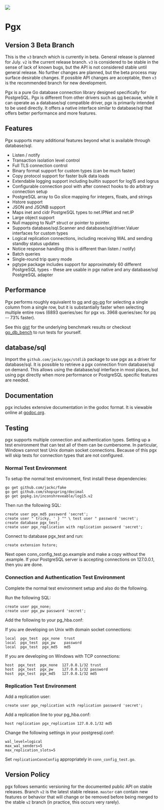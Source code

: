 [![](https://godoc.org/github.com/jackc/pgx?status.svg)](https://godoc.org/github.com/jackc/pgx)

# Pgx

## Version 3 Beta Branch

This is the `v3` branch which is currently in beta. General release is planned
for July. `v2` is the current release branch. `v3` is considered to be stable in
the sense of lack of known bugs, but the API is not considered stable until
general release. No further changes are planned, but the beta process may
surface desirable changes. If possible API changes are acceptable, then `v3` is
the recommended branch for new development.

Pgx is a pure Go database connection library designed specifically for
PostgreSQL. Pgx is different from other drivers such as
[pq](http://godoc.org/github.com/lib/pq) because, while it can operate as a
database/sql compatible driver, pgx is primarily intended to be used directly.
It offers a native interface similar to database/sql that offers better
performance and more features.

## Features

Pgx supports many additional features beyond what is available through database/sql.

* Listen / notify
* Transaction isolation level control
* Full TLS connection control
* Binary format support for custom types (can be much faster)
* Copy protocol support for faster bulk data loads
* Extendable logging support including builtin support for log15 and logrus
* Configurable connection pool with after connect hooks to do arbitrary connection setup
* PostgreSQL array to Go slice mapping for integers, floats, and strings
* Hstore support
* JSON and JSONB support
* Maps inet and cidr PostgreSQL types to net.IPNet and net.IP
* Large object support
* Null mapping to Null* struct or pointer to pointer.
* Supports database/sql.Scanner and database/sql/driver.Valuer interfaces for custom types
* Logical replication connections, including receiving WAL and sending standby status updates
* Notice response handling (this is different than listen / notify)
* Batch queries
* Single-round trip query mode
* pgtype package includes support for approximately 60 different PostgreSQL types - these are usable in pgx native and any database/sql PostgreSQL adapter

## Performance

Pgx performs roughly equivalent to [pq](http://godoc.org/github.com/lib/pq) and
[go-pg](https://github.com/go-pg/pg) for selecting a single column from a single
row, but it is substantially faster when selecting multiple entire rows (6893
queries/sec for pgx vs. 3968 queries/sec for pq -- 73% faster).

See this [gist](https://gist.github.com/jackc/d282f39e088b495fba3e) for the
underlying benchmark results or checkout
[go_db_bench](https://github.com/jackc/go_db_bench) to run tests for yourself.

## database/sql

Import the ```github.com/jackc/pgx/stdlib``` package to use pgx as a driver for
database/sql. It is possible to retrieve a pgx connection from database/sql on
demand. This allows using the database/sql interface in most places, but using
pgx directly when more performance or PostgreSQL specific features are needed.

## Documentation

pgx includes extensive documentation in the godoc format. It is viewable online at [godoc.org](https://godoc.org/github.com/jackc/pgx).

## Testing

pgx supports multiple connection and authentication types. Setting up a test
environment that can test all of them can be cumbersome. In particular,
Windows cannot test Unix domain socket connections. Because of this pgx will
skip tests for connection types that are not configured.

### Normal Test Environment

To setup the normal test environment, first install these dependencies:

    go get github.com/jackc/fake
    go get github.com/shopspring/decimal
    go get gopkg.in/inconshreveable/log15.v2

Then run the following SQL:

    create user pgx_md5 password 'secret';
    create user " tricky, ' } "" \ test user " password 'secret';
    create database pgx_test;
    create user pgx_replication with replication password 'secret';

Connect to database pgx_test and run:

    create extension hstore;

Next open conn_config_test.go.example and make a copy without the
.example. If your PostgreSQL server is accepting connections on 127.0.0.1,
then you are done.

### Connection and Authentication Test Environment

Complete the normal test environment setup and also do the following.

Run the following SQL:

    create user pgx_none;
    create user pgx_pw password 'secret';

Add the following to your pg_hba.conf:

If you are developing on Unix with domain socket connections:

    local  pgx_test  pgx_none  trust
    local  pgx_test  pgx_pw    password
    local  pgx_test  pgx_md5   md5

If you are developing on Windows with TCP connections:

    host  pgx_test  pgx_none  127.0.0.1/32 trust
    host  pgx_test  pgx_pw    127.0.0.1/32 password
    host  pgx_test  pgx_md5   127.0.0.1/32 md5

### Replication Test Environment

Add a replication user:

    create user pgx_replication with replication password 'secret';

Add a replication line to your pg_hba.conf:

    host replication pgx_replication 127.0.0.1/32 md5

Change the following settings in your postgresql.conf:

    wal_level=logical
    max_wal_senders=5
    max_replication_slots=5

Set `replicationConnConfig` appropriately in `conn_config_test.go`.

## Version Policy

pgx follows semantic versioning for the documented public API on stable releases. Branch `v2` is the latest stable release. `master` can contain new features or behavior that will change or be removed before being merged to the stable `v2` branch (in practice, this occurs very rarely).
